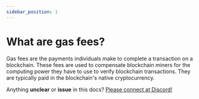```yaml
---
sidebar_position: 1
---
```


# What are gas fees?

Gas fees are the payments individuals make to complete a transaction on a blockchain. These fees are used to compensate blockchain miners for the computing power they have to use to verify blockchain transactions. They are typically paid in the blockchain's native cryptocurrency.

Anything **unclear** or **issue** in this docs? [Please connect at Discord!](https://discord.gg/bPBN9qShUr)

